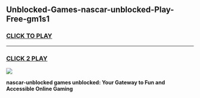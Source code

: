 
## Unblocked-Games-nascar-unblocked-Play-Free-gm1s1
<h3>
<a href="https://premium76.site?title=nascar-unblocked&ref=18A1">CLICK TO PLAY</a></h3>
<hr>

<h3>
<a href="https://premium76.site?title=nascar-unblocked&ref=18A1">CLICK 2 PLAY</a>
  
</h3>

<a href="https://premium76.site?title=nascar-unblocked&ref=18A1"><img src="https://clearcache.store/games.png"></a>


**nascar-unblocked games unblocked: Your Gateway to Fun and Accessible Online Gaming**

